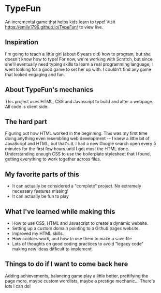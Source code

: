# TypeFun
An incremental game that helps kids learn to type! Visit https://emily1799.github.io/TypeFun/ to view live.

## Inspiration
I'm going to teach a little girl (about 6 years old) how to program, but she doesn't know how to type! For now, we're working with Scratch, but since she'll eventually need typing skills to learn a real programming language, I went looking for a good game to set her up with. I couldn't find any game that looked engaging and fun.

## About TypeFun's mechanics
This project uses HTML, CSS and Javascript to build and alter a webpage. All code is client side.

## The hard part
Figuring out how HTML worked in the beginning. This was my first time doing anything even resembling web development -- I knew a little bit of JavaScript and HTML, but that's it. I had a new Google search open every 5 minutes for the first few hours until I got most the HTML done. Understanding enough CSS to use the boilerplate stylesheet that I found, getting everything to work together across files.

## My favorite parts of this
* It can actually be considered a "complete" project. No extremely necessary features missing!
* It can actually be fun to play

## What I've learned while making this
* How to use CSS, HTML and  Javascript to create a dynamic website.
* Setting up a custom domain pointing to a Github pages website.
* Improved my HTML skills.
* How cookies work, and how to use them to make a save file
* Lots of thoughts on good coding practices to avoid "legacy code" making new ideas difficult to implement.

## Things to do if I want to come back here
Adding achievements, balancing game play a little better, prettifying the page more, maybe custom wordlists, maybe a prestige mechanic... There's lots I can do!

